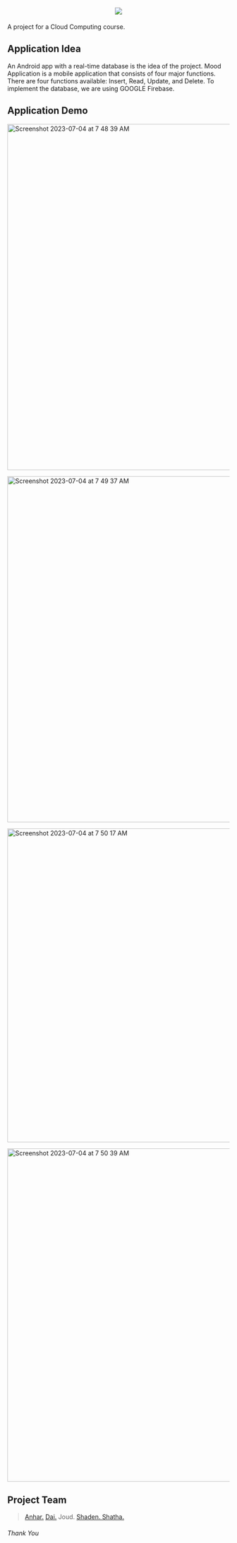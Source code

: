 # <div align="center"><img src="https://github.com/dever-SH/Mood-Tracker-Application/assets/73385631/213ea9b0-c878-4643-a70f-e9e5a011445e"/> </div>
A project for a Cloud Computing course.

## Application Idea
An Android app with a real-time database is the idea of the project. 
Mood Application is a mobile application that consists of four major functions. There are four functions available: Insert, Read, Update, and Delete. To implement the database, we are using GOOGLE Firebase.

## Application Demo
<img width="784" alt="Screenshot 2023-07-04 at 7 48 39 AM" src="https://github.com/dever-SH/Mood-Tracker-Application/assets/73385631/52922b49-78df-430f-ba5d-414499d74384"> <br>

<img width="784" alt="Screenshot 2023-07-04 at 7 49 37 AM" src="https://github.com/dever-SH/Mood-Tracker-Application/assets/73385631/ff94a2b0-056c-4ade-9576-2d27a4945376"> <br>

<img width="711" alt="Screenshot 2023-07-04 at 7 50 17 AM" src="https://github.com/dever-SH/Mood-Tracker-Application/assets/73385631/5eb945a1-1492-4b3b-be6c-b7babe3cc593"> <br>

<img width="755" alt="Screenshot 2023-07-04 at 7 50 39 AM" src="https://github.com/dever-SH/Mood-Tracker-Application/assets/73385631/2175237d-7005-42e7-a079-4805d6a0689e"> <br>

## Project Team
> <a href="https://github.com/EAnhar"> Anhar.</a> <a href="https://github.com/daijtit"> Dai.</a> Joud. <a href="https://github.com/dever-SH"> Shaden. </a> <a href="https://github.com/shathaa2"> Shatha. </a>
###### Thank You
